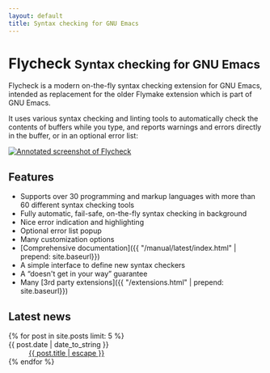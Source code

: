 ```yaml
---
layout: default
title: Syntax checking for GNU Emacs
---
```


# Flycheck <small>Syntax checking for GNU Emacs</small> #

Flycheck is a modern on-the-fly syntax checking extension for GNU Emacs,
intended as replacement for the older Flymake extension which is part of GNU
Emacs.

It uses various syntax checking and linting tools to automatically check the
contents of buffers while you type, and reports warnings and errors directly in
the buffer, or in an optional error list:

[![Annotated screenshot of Flycheck](manual/latest/images/flycheck-annotated.png)](manual/latest/images/flycheck-annotated.png)

## Features ##

* Supports over 30 programming and markup languages with more than 60 different
  syntax checking tools
* Fully automatic, fail-safe, on-the-fly syntax checking in background
* Nice error indication and highlighting
* Optional error list popup
* Many customization options
* [Comprehensive documentation]({{ "/manual/latest/index.html" | prepend: site.baseurl}})
* A simple interface to define new syntax checkers
* A “doesn't get in your way” guarantee
* Many [3rd party extensions]({{ "/extensions.html" | prepend: site.baseurl}})

## Latest news ##

<div class="post-list">
<dl>
{% for post in site.posts limit: 5 %}
<dt>{{ post.date | date_to_string }}</dt>
<dd><a href="{{site.baseurl}}{{post.url}}">{{ post.title | escape }}</a></dd>
{% endfor %}
</dl>
</div>
